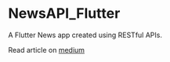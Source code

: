 # NewsAPI_Flutter
A Flutter News app created using RESTful APIs.

Read article on [medium](https://medium.com/@Rushabh_/crafting-a-dynamic-news-app-in-flutter-using-free-rest-api-e94034cb4609)
